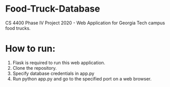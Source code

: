 # Food-Truck-Database
CS 4400 Phase IV Project 2020 - Web Application for Georgia Tech campus food trucks.
# How to run:
1) Flask is required to run this web application.
2) Clone the repository.
3) Specify database credentials in app.py
4) Run python app.py and go to the specified port on a web browser.
